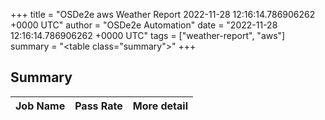 +++
title = "OSDe2e aws Weather Report 2022-11-28 12:16:14.786906262 +0000 UTC"
author = "OSDe2e Automation"
date = "2022-11-28 12:16:14.786906262 +0000 UTC"
tags = ["weather-report", "aws"]
summary = "<table class=\"summary\"></table>"
+++
## Summary

| Job Name | Pass Rate | More detail |
|----------|-----------|-------------|




